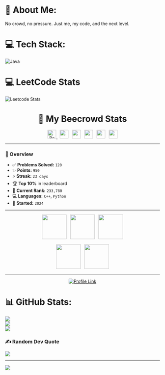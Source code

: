 # 💫 About Me:
No crowd, no pressure. Just me, my code, and the next level.<br>


# 💻 Tech Stack:
![Java](https://img.shields.io/badge/java-%23ED8B00.svg?style=for-the-badge&logo=openjdk&logoColor=white)
# 💻 LeetCode Stats
![Leetcode Stats](https://leetcard.jacoblin.cool/AlgoPilot?theme=forest)

<h1 align="center">🚀 My Beecrowd Stats</h1>

<p align="center">
  <a href="https://www.beecrowd.com.br/judge/en/profile/1153590">
    <img src="https://img.shields.io/badge/🪪_Beecrowd_ID-1153590-blueviolet?style=plastic&labelColor=2d2d2d" height="28" alt="Beecrowd ID" />
  </a>
  &nbsp;
  <img src="https://img.shields.io/badge/✅_Solved-120-success?style=plastic&labelColor=2d2d2d" height="28">
  &nbsp;
  <img src="https://img.shields.io/badge/✨_Points-950-yellow?style=plastic&labelColor=2d2d2d" height="28">
  &nbsp;
  <img src="https://img.shields.io/badge/⚡_Streak-23_days-orange?style=plastic&labelColor=2d2d2d" height="28">
  &nbsp;
  <img src="https://img.shields.io/badge/🏆_Top_10%25-cyan?style=plastic&labelColor=2d2d2d" height="28">
  &nbsp;
  <img src="https://img.shields.io/badge/🔰_Rank-233,780-green?style=plastic&labelColor=2d2d2d" height="28">
</p>

---

### 🧠 Overview

- ✅ **Problems Solved:** `120`  
- ✨ **Points:** `950`  
- ⚡ **Streak:** `23 days`  
- 🏆 **Top 10%** in leaderboard  
- 🔰 **Current Rank:** `233,780`  
- 💻 **Languages:** `C++`, `Python`  
- 📅 **Started:** `2024`  

---

<p align="center">
  <img src="https://img.shields.io/badge/Bruteforce%20Expert-CTF%20365-de4444?style=plastic&labelColor=2d2d2d&colorA=de4444" height="80">
  &nbsp;
  <img src="https://img.shields.io/badge/SQLi%20Master-CTF%20365-28c76f?style=plastic&labelColor=2d2d2d&colorA=28c76f" height="80">
  &nbsp;
  <img src="https://img.shields.io/badge/Sniffer%20Commander-CTF%20365-95a5a6?style=plastic&labelColor=2d2d2d&colorA=95a5a6" height="80">
</p>

<p align="center">
  <img src="https://img.shields.io/badge/Script%20Expert-CTF%20365-ffc107?style=plastic&labelColor=2d2d2d&colorA=ffc107" height="80">
  &nbsp;
  <img src="https://img.shields.io/badge/Crypto%20Master-CTF%20365-3498db?style=plastic&labelColor=2d2d2d&colorA=3498db" height="80">
</p>

---

<p align="center">
  <a href="https://www.beecrowd.com.br/judge/en/profile/1153590">
    <img src="https://img.shields.io/badge/View%20My%20Profile-Click%20Here-green?style=plastic&labelColor=2d2d2d" alt="Profile Link">
  </a>
</p>


# 📊 GitHub Stats:
![](https://github-readme-stats.vercel.app/api?username=Algo-Pilot&theme=dark&hide_border=false&include_all_commits=false&count_private=false)<br/>
![](https://nirzak-streak-stats.vercel.app/?user=Algo-Pilot&theme=dark&hide_border=false)<br/>
![](https://github-readme-stats.vercel.app/api/top-langs/?username=Algo-Pilot&theme=dark&hide_border=false&include_all_commits=false&count_private=false&layout=compact)

### ✍️ Random Dev Quote
![](https://quotes-github-readme.vercel.app/api?type=horizontal&theme=radical)

---
[![](https://visitcount.itsvg.in/api?id=Algo-Pilot&icon=0&color=0)](https://visitcount.itsvg.in)

<!-- Proudly created with GPRM ( https://gprm.itsvg.in ) -->
